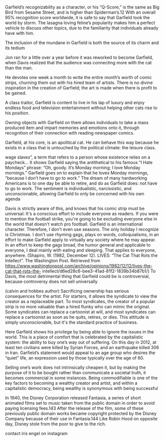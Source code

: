 Garfield’s recognizability as a character, or his “Q-Score,” is the same as Big
Bird from Sesame Street, and is higher than Spiderman’s.12 With an overall 95% recognition
score worldwide, it is safe to say that Garfield took the world by storm. The lasagna loving
feline’s popularity makes him a perfect vehicle to discuss other topics, due to the familiarity that
individuals already have with him.

The inclusion of the mundane in
Garfield is both the source of its charm and its tedium

Jon ran for a little over a year before it was
reworked to become Garfield, when Davis realized that the audience was connecting more with
the cat than the man.

He devotes one week a month to write the entire month’s worth of comic strips, churning them out with his hired team of artists. There is
no divine inspiration in the creation of Garfield; the art is made when there is profit to be gained.

A class traitor, Garfield is content to live in his lap of luxury and enjoy
endless food and television entertainment without helping other cats rise to his position.


Owning objects with
Garfield on them allows individuals to take a mass produced item and impart memories and
emotions onto it, through recognition of their connection with reading newspaper comics.


Garfield, at his core, is an apolitical cat. He can behave
this way because he exists in a class that is untouched by the political climate: the leisure class.

wage slaves”, a term that refers to a person whose existence
relies on a paycheck... It shows Garfield saying the antithetical to his famous
“I Hate Mondays” phrase: “Oh, goody. It’s Monday morning; I love Monday mornings.”
Garfield goes on to explain that he loves Monday mornings, “because I don’t have to go to work.” The dream of many hardworking Americans is to one day be able to retire, and do as Garfield does: not have to go to work. The sentiment is individualistic, narcissistic, and
unconscionable, allowing Garfield to only be concerned with his own agenda


Davis is strictly aware of this, and
knows that his comic strip must be universal:
It's a conscious effort to include everyone as readers. If you were to mention the football
strike, you're going to be excluding everyone else in the world that doesn't watch pro
football. Garfield is an international character. Therefore, I don't even use seasons. The
only holiday I recognize is Christmas. I don't use rhyming gags, plays on words,
colloquialisms, in an effort to make Garfield apply to virtually any society where he may
appear. In an effort to keep the gags broad, the humor general and applicable to everyone,
I deal mainly with eating and sleeping. That applies to everyone, anywhere. (Shapiro, W. (1982, December 12). LIVES: “The Cat That Rots the Intellect”. The Washington Post.
Retrieved from https://www.washingtonpost.com/archive/opinions/1982/12/12/lives-the-cat-that-rots-the-
intellect/d6ed28c6-bee3-41ad-81f2-1839b34b87b1/)
To Davis, the
most detrimental thing that Garfield could be is controversial, because controversy does not sell
universally


(calvin and hobbes author) Sacrificing ownership has serious consequences for the artist. For starters, it allows the
syndicate to view the creator as a replaceable part. To most syndicates, the creator of a
popular strip is no more valuable than a hired flunky who can mimic the original. Some
syndicates can replace a cartoonist at will, and most syndicates can replace a cartoonist as
soon as he quits, retires, or dies. This attitude is simply unconscionable, but it's the
standard practice of business.


Here Garfield shows his privilege by being able to ignore the issues in the world. This is
a place of comfort that is celebrated by the capitalistic system: the ability to buy one’s way out of
suffering. On this day in 2012, at least ten civilians were killed by Syrian Forces, and an
earthquake killed 306 in Iran. Garfield’s statement would appeal to an age group who desires the
“quiet” life, an expression used by those typically over the age of 60.


Selling one’s
work does not intrinsically cheapen it, but by making the purpose of it to be bought rather than
communicate a societal truth, it becomes commercial in some instances. Being commodifiable is
one of the key factors to becoming a wealthy creator and artist, and within a capitalistic
democracy, being wealthy is synonymous with being successful


In 1940, the Disney Corporation released
Fantasia, a series of short animated films set to music taken from the public domain in order to
avoid paying licensing fees.143 After the release of the film, some of these previously public
domain works became copyright protected by the Disney Company because of their use in
Fantasia.144 Like Robin Hood on opposite day, Disney stole from the poor to give to the rich.


contact iris engel on instagram